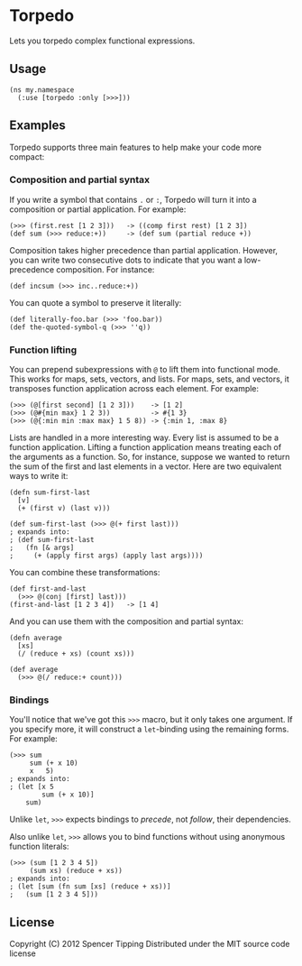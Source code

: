 # Torpedo

Lets you torpedo complex functional expressions.

## Usage

    (ns my.namespace
      (:use [torpedo :only [>>>]))

## Examples

Torpedo supports three main features to help make your code more compact:

### Composition and partial syntax

If you write a symbol that contains `.` or `:`, Torpedo will turn it into a composition or partial
application. For example:

    (>>> (first.rest [1 2 3]))   -> ((comp first rest) [1 2 3])
    (def sum (>>> reduce:+))     -> (def sum (partial reduce +))

Composition takes higher precedence than partial application. However, you can write two consecutive
dots to indicate that you want a low-precedence composition. For instance:

    (def incsum (>>> inc..reduce:+))

You can quote a symbol to preserve it literally:

    (def literally-foo.bar (>>> 'foo.bar))
    (def the-quoted-symbol-q (>>> ''q))

### Function lifting

You can prepend subexpressions with `@` to lift them into functional mode. This works for maps, sets,
vectors, and lists. For maps, sets, and vectors, it transposes function application across each
element. For example:

    (>>> (@[first second] [1 2 3]))    -> [1 2]
    (>>> (@#{min max} 1 2 3))          -> #{1 3}
    (>>> (@{:min min :max max} 1 5 8)) -> {:min 1, :max 8}

Lists are handled in a more interesting way. Every list is assumed to be a function application.
Lifting a function application means treating each of the arguments as a function. So, for instance,
suppose we wanted to return the sum of the first and last elements in a vector. Here are two
equivalent ways to write it:

    (defn sum-first-last
      [v]
      (+ (first v) (last v)))

    (def sum-first-last (>>> @(+ first last)))
    ; expands into:
    ; (def sum-first-last
    ;   (fn [& args]
    ;     (+ (apply first args) (apply last args))))

You can combine these transformations:

    (def first-and-last
      (>>> @(conj [first] last)))
    (first-and-last [1 2 3 4])   -> [1 4]

And you can use them with the composition and partial syntax:

    (defn average
      [xs]
      (/ (reduce + xs) (count xs)))

    (def average
      (>>> @(/ reduce:+ count)))

### Bindings

You'll notice that we've got this `>>>` macro, but it only takes one argument. If you specify more,
it will construct a `let`-binding using the remaining forms. For example:

    (>>> sum
         sum (+ x 10)
         x   5)
    ; expands into:
    ; (let [x 5
            sum (+ x 10)]
        sum)

Unlike `let`, `>>>` expects bindings to _precede_, not _follow_, their dependencies.

Also unlike `let`, `>>>` allows you to bind functions without using anonymous function literals:

    (>>> (sum [1 2 3 4 5])
         (sum xs) (reduce + xs))
    ; expands into:
    ; (let [sum (fn sum [xs] (reduce + xs))]
    ;   (sum [1 2 3 4 5]))

## License

Copyright (C) 2012 Spencer Tipping
Distributed under the MIT source code license
